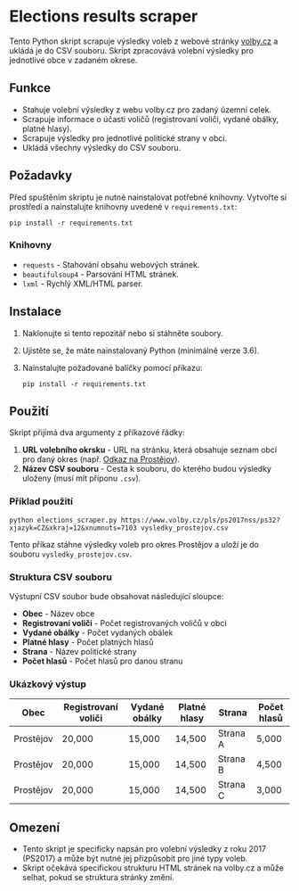 # Elections results scraper
Tento Python skript scrapuje výsledky voleb z webové stránky [volby.cz](https://www.volby.cz/) a ukládá je do CSV souboru. Skript zpracovává volební výsledky pro jednotlivé obce v zadaném okrese.

## Funkce

- Stahuje volební výsledky z webu volby.cz pro zadaný územní celek.
- Scrapuje informace o účasti voličů (registrovaní voliči, vydané obálky, platné hlasy).
- Scrapuje výsledky pro jednotlivé politické strany v obci.
- Ukládá všechny výsledky do CSV souboru.

## Požadavky

Před spuštěním skriptu je nutné nainstalovat potřebné knihovny. Vytvořte si prostředí a nainstalujte knihovny uvedené v `requirements.txt`:

```
pip install -r requirements.txt
```

### Knihovny

- `requests` - Stahování obsahu webových stránek.
- `beautifulsoup4` - Parsování HTML stránek.
- `lxml` - Rychlý XML/HTML parser.

## Instalace

1. Naklonujte si tento repozitář nebo si stáhněte soubory.
2. Ujistěte se, že máte nainstalovaný Python (minimálně verze 3.6).
3. Nainstalujte požadované balíčky pomocí příkazu:

   ```
   pip install -r requirements.txt
   ```

## Použití

Skript přijímá dva argumenty z příkazové řádky:

1. **URL volebního okrsku** - URL na stránku, která obsahuje seznam obcí pro daný okres (např. [Odkaz na Prostějov](https://www.volby.cz/pls/ps2017nss/ps32?xjazyk=CZ&xkraj=12&xnumnuts=7103)).
2. **Název CSV souboru** - Cesta k souboru, do kterého budou výsledky uloženy (musí mít příponu `.csv`).

### Příklad použití

```
python elections_scraper.py https://www.volby.cz/pls/ps2017nss/ps32?xjazyk=CZ&xkraj=12&xnumnuts=7103 vysledky_prostejov.csv
```

Tento příkaz stáhne výsledky voleb pro okres Prostějov a uloží je do souboru `vysledky_prostejov.csv`.

### Struktura CSV souboru

Výstupní CSV soubor bude obsahovat následující sloupce:

- **Obec** - Název obce
- **Registrovaní voliči** - Počet registrovaných voličů v obci
- **Vydané obálky** - Počet vydaných obálek
- **Platné hlasy** - Počet platných hlasů
- **Strana** - Název politické strany
- **Počet hlasů** - Počet hlasů pro danou stranu

### Ukázkový výstup

| Obec     | Registrovaní voliči | Vydané obálky | Platné hlasy | Strana            | Počet hlasů |
|----------|---------------------|---------------|--------------|-------------------|-------------|
| Prostějov| 20,000               | 15,000        | 14,500       | Strana A          | 5,000       |
| Prostějov| 20,000               | 15,000        | 14,500       | Strana B          | 4,500       |
| Prostějov| 20,000               | 15,000        | 14,500       | Strana C          | 3,000       |

## Omezení

- Tento skript je specificky napsán pro volební výsledky z roku 2017 (PS2017) a může být nutné jej přizpůsobit pro jiné typy voleb.
- Skript očekává specifickou strukturu HTML stránek na volby.cz a může selhat, pokud se struktura stránky změní.
